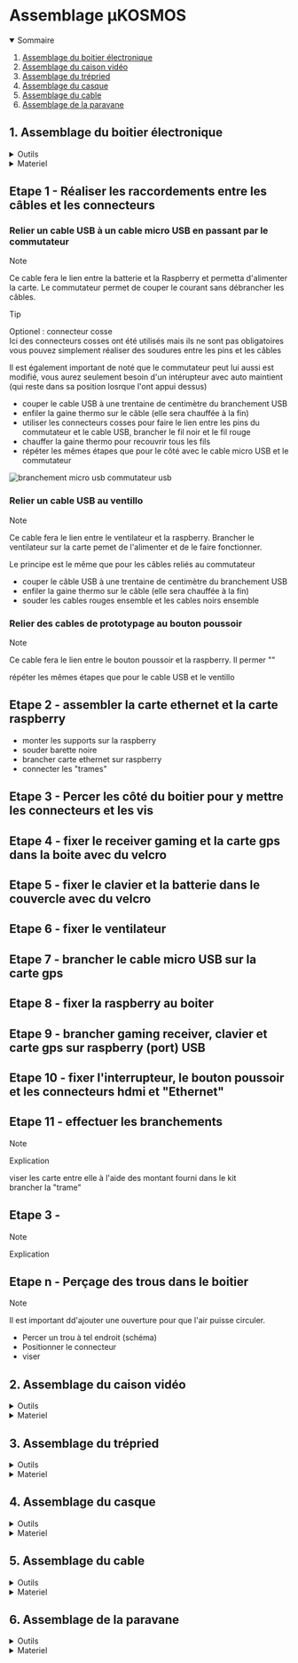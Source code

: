 # Assemblage µKOSMOS
<details open>
  <summary> Sommaire </summary>
  
  1. [Assemblage du boitier électronique](assemblage_µkosmos.md#1-assemblage-du-boitier-électronique)
  2. [Assemblage du caison vidéo](assemblage_µkosmos.md#2-assemblage-du-caisson-video)
  3. [Assemblage du trépried](assemblage_µkosmos.md#3-assemblage-du-trépied)
  4. [Assemblage du casque](assemblage_µkosmos.md#4-assemblage-du-casque)
  5. [Assemblage du cable](assemblage_µkosmos.md#5-assemblage-du-cable)
  6. [Assemblage de la paravane](assemblage_µkosmos.md#6-assemblage-de-la-paravane)
      
</details>

## 1. Assemblage du boitier électronique
<details>
  <summary> Outils </summary>
  
  * gaine thermo {[Etape 1](assemblage_µkosmos.md##etape-1---réaliser-les-raccordements-entre-les-câbles-et-les-connecteurs)}
  * matériel soudure {[Etape 1](assemblage_µkosmos.md##etape-1---réaliser-les-raccordements-entre-les-câbles-et-les-connecteurs)}
  * couronne de forage (diamètre:...) {[Etape n](assemblage_µkosmos.md##etape-n---perçage-des-trous-dans-le-boitier)}
  * foret (diametre: ..) {[Etape n](assemblage_µkosmos.md##etape-n---perçage-des-trous-dans-le-boitier)}
  * perceuse {[Etape n](assemblage_µkosmos.md##etape-n---perçage-des-trous-dans-le-boitier)}
  * velcro
  * tourne vis plat
  * tourne vis cruciforme
  
</details>

<details>
  <summary> Materiel </summary>
  
  [Tableau matériel boitier électronique](materiel_boite.md)
    
</details>

## Etape 1 - Réaliser les raccordements entre les câbles et les connecteurs

### Relier un cable USB à un cable micro USB en passant par le commutateur 

> [!NOTE]
> Ce cable fera le lien entre la batterie et la Raspberry et permetta d'alimenter la carte. Le commutateur permet de couper le courant sans débrancher les câbles.

> [!TIP]
> Optionel : connecteur cosse  
> Ici des connecteurs cosses ont été utilisés mais ils ne sont pas obligatoires vous pouvez simplement réaliser des soudures entre les pins et les câbles
> 
> Il est également important de noté que le commutateur peut lui aussi est modifié, vous aurez seulement besoin d'un intérupteur avec auto maintient (qui reste dans sa position losrque l'ont appui dessus)

- couper le cable USB à une trentaine de centimètre du branchement USB  
- enfiler la gaine thermo sur le câble (elle sera chauffée à la fin)  
- utiliser les connecteurs cosses pour faire le lien entre les pins du commutateur et le cable USB, brancher le fil noir et le fil rouge  
- chauffer la gaine thermo pour recouvrir tous les fils  
- répéter les mêmes étapes que pour le côté avec le cable micro USB et le commutateur

![branchement micro usb commutateur usb]()

### Relier un cable USB au ventillo

> [!NOTE]
> Ce cable fera le lien entre le ventilateur et la raspberry. Brancher le ventilateur sur la carte pemet de l'alimenter et de le faire fonctionner.

Le principe est le même que pour les câbles reliés au commutateur
- couper le câble USB à une trentaine de centimètre du branchement USB  
- enfiler la gaine thermo sur le câble (elle sera chauffée à la fin)   
- souder les cables rouges ensemble et les cables noirs ensemble  

### Relier des cables de prototypage au bouton poussoir  

> [!NOTE]
> Ce cable fera le lien entre le bouton poussoir et la raspberry. Il permer ""

répéter les mêmes étapes que pour le cable USB et le ventillo  

## Etape 2 - assembler la carte ethernet et la carte raspberry  

- monter les supports sur la raspberry
- souder barette noire
- brancher carte ethernet sur raspberry
- connecter les "trames"  

## Etape 3 - Percer les côté du boitier pour y mettre les connecteurs et les vis

## Etape 4 - fixer le receiver gaming et la carte gps dans la boite avec du velcro 

## Etape 5 - fixer le clavier et la batterie dans le couvercle avec du velcro

## Etape 6 - fixer le ventilateur

## Etape 7 - brancher le cable micro USB sur la carte gps

## Etape 8 - fixer la raspberry au boiter

## Etape 9 - brancher gaming receiver, clavier et carte gps sur raspberry (port) USB

## Etape 10 - fixer l'interrupteur, le bouton poussoir et les connecteurs hdmi et "Ethernet"

## Etape 11 - effectuer les branchements



> [!NOTE]
> Explication

viser les carte entre elle à l'aide des montant fourni dans le kit  
brancher la "trame"  

## Etape 3 - 

> [!NOTE]
> Explication


## Etape n - Perçage des trous dans le boitier

> [!NOTE]
> Il est important dd'ajouter une ouverture pour que l'air puisse circuler.


- Percer un trou à tel endroit (schéma)  
- Positionner le connecteur  
- viser  


## 2. Assemblage du caison vidéo
<details>
  <summary> Outils </summary>
  
  * ex1
  * ex2
  
</details>

<details>
  <summary> Materiel </summary>
  
  [Tableau matériel caisson vidéo](materiel_caisson_video.md)
    
</details>

## 3. Assemblage du trépried
<details>
  <summary> Outils </summary>
  
  * ex1
  * ex2
  
</details>

<details>
  <summary> Materiel </summary>
  
  [Tableau matériel trépied](materiel_trepied.md)
    
</details>

## 4. Assemblage du casque
<details>
  <summary> Outils </summary>
  
  * ex1
  * ex2
  
</details>

<details>
  <summary> Materiel </summary>
  
  [Tableau matériel casque](materiel_casque.md)
    
</details>

## 5. Assemblage du cable
<details>
  <summary> Outils </summary>
  
  * ex1
  * ex2
  
</details>

<details>
  <summary> Materiel </summary>
  
  [Tableau matériel cable](materiel_cable.md)
    
</details>

## 6. Assemblage de la paravane
<details>
  <summary> Outils </summary>
  
  * ex1
  * ex2
  
</details>

<details>
  <summary> Materiel </summary>
  
  [Tableau matériel paravane](materiel_paravane.md)
    
</details>



    
